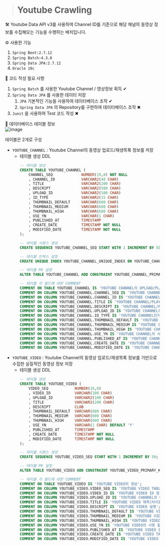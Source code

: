 > # Youtube Crawling

🛠 Youtube Data API v3를 사용하여 Channel ID를 기준으로 해당 채널의 동영상 정보를 수집해오는 기능을 수행하는 배치입니다.

⚙ 사용한 기능
  1. `Spring Boot:2.7.12`
  2. `Spring Batch:4.3.8`
  3. `Spring Data JPA:2.7.12`
  4. `Oracle 19c`

📆 코드 작성 필요 사항
  1. `Spring Batch` 를 사용한 Youtube Channel / 영상정보 획득 ✔
  2. `Spring Data JPA` 를 사용한 데이터 저장
     1. `JPA` 기본적인 기능을 사용하여 데이터베이스 조작 ✔
     2. `Spring Data JPA` 의 Repository를 구현하여 데이터베이스 조작 ✖
  3. `Junit` 을 사용하여 Test 코드 작성 ✖

💾 데이터베이스 테이블 정보 <br>![image](https://github.com/jhc920403/spring_batch_youtube/assets/135422171/db70a747-1389-435a-baf3-801a063ccfc4)

테이블은 2개로 구성
- `YOUTUBE_CHANNEL`  : Youtube Channel의 동영상 업로드/재생목록 정보를 저장
  - 테이블 생성 DDL
    ```sql
    -- 테이블 생성
    CREATE TABLE YOUTUBE_CHANNEL (
        CHANNEL_SEQ             NUMBER(19,0) NOT NULL
        , CHANNEL_ID            VARCHAR2(48 CHAR)
        , TITLE                 VARCHAR2(200 CHAR)
        , DESCRIPT              VARCHAR2(500 CHAR)
        , UPLOAD_ID             VARCHAR2(100 CHAR)
        , ID_TYPE               VARCHAR2(15 CHAR)
        , THUMBNAIL_DEFAULT     VARCHAR(600 CHAR)
        , THUMBNAIL_MEDIUM      VARCHAR(600 CHAR)
        , THUMBNAIL_HIGH        VARCHAR(600 CHAR)
        , USE_YN                VARCHAR(1 CHAR)
        , PUBLISHED_AT          TIMESTAMP
        , CREATE_DATE           TIMESTAMP NOT NULL
        , MODIFIED_DATE         TIMESTAMP NOT NULL
    );

    -- 테이블 시퀀스 생성
    CREATE SEQUENCE YOUTUBE_CHANNEL_SEQ START WITH 1 INCREMENT BY 50;

    -- 테이블 인덱스 설정
    CREATE UNIQUE INDEX YOUTUBE_CHANNEL_UNIQUE_INDEX ON YOUTUBE_CHANNEL(CHANNEL_ID, UPLOAD_ID, ID_TYPE);

    -- 테이블 PK 설정
    ALTER TABLE YOUTUBE_CHANNEL ADD CONSTRAINT YOUTUBE_CHANNEL_PRIMARY_KEY PRIMARY KEY(CHANNEL_SEQ);

    -- 테이블 각 필드에 대한 COMMENT
    COMMENT ON TABLE YOUTUBE_CHANNEL IS 'YOUTUBE CHANNEL의 UPLOAD/PLAYLIST ID 정보';
    COMMENT ON COLUMN YOUTUBE_CHANNEL.CHANNEL_SEQ IS 'YOUTUBE CHANNEL TABLE의 SEQ 정보';
    COMMENT ON COLUMN YOUTUBE_CHANNEL.CHANNEL_ID IS 'YOUTUBE CHANNEL ID 정보';
    COMMENT ON COLUMN YOUTUBE_CHANNEL.TITLE IS 'YOUTUBE CHANNEL/PLAYLIST NAME';
    COMMENT ON COLUMN YOUTUBE_CHANNEL.DESCRIPT IS 'YOUTUBE CHANNEL/PLAYLIST에 대한 설명';
    COMMENT ON COLUMN YOUTUBE_CHANNEL.UPLOAD_ID IS 'YOUTUBE CHANNEL의 CHANNEL/PLAYLIST ID 정보';
    COMMENT ON COLUMN YOUTUBE_CHANNEL.ID_TYPE IS 'YOUTUBE CHANNEL인지 PLAYLIST인지 ID TYPE 구부자';
    COMMENT ON COLUMN YOUTUBE_CHANNEL.THUMBNAIL_DEFAULT IS 'YOUTUBE CHANNEL의 THUMBNAIL';
    COMMENT ON COLUMN YOUTUBE_CHANNEL.THUMBNAIL_MEDIUM IS 'YOUTUBE CHANNEL의 THUMBNAIL';
    COMMENT ON COLUMN YOUTUBE_CHANNEL.THUMBNAIL_HIGH IS 'YOUTUBE CHANNEL의 THUMBNAIL';
    COMMENT ON COLUMN YOUTUBE_CHANNEL.USE_YN IS 'YOUTUBE CHANNEL의 사용 활성화 여부';
    COMMENT ON COLUMN YOUTUBE_CHANNEL.PUBLISHED_AT IS 'YOUTUBE CHANNEL/PLAYLIST 배포 일자';
    COMMENT ON COLUMN YOUTUBE_CHANNEL.CREATE_DATE IS 'YOUTUBE CHANNEL TABLE의 COLUMN 등록 일자';
    COMMENT ON COLUMN YOUTUBE_CHANNEL.MODIFIED_DATE IS 'YOUTUBE CHANNEL TABLE의 COLUMN 수정 일자';
    ```
- `YOUTUBE_VIDEO`    : Youtube Channel의 동영상 업로드/재생목록 정보를 기반으로 수집한 실질적인 동영상 정보 저장
  - 테이블 생성 DDL
    ```sql
    -- 테이블 생성
    CREATE TABLE YOUTUBE_VIDEO (
        VIDEO_SEQ            NUMBER(19,0)
        , VIDEO_ID           VARCHAR(100 CHAR)
        , UPLOAD_ID          VARCHAR2(100 CHAR)
        , TITLE              VARCHAR2(200 CHAR) 
        , DESCRIPT           CLOB
        , THUMBNAIL_DEFAULT  VARCHAR(600 CHAR)
        , THUMBNAIL_MEDIUM   VARCHAR(600 CHAR)
        , THUMBNAIL_HIGH     VARCHAR(600 CHAR)
        , USE_YN             VARCHAR(1 CHAR) DEFAULT 'Y'
        , PUBLISHED_AT       TIMESTAMP
        , CREATE_DATE        TIMESTAMP NOT NULL
        , MODIFIED_DATE      TIMESTAMP NOT NULL
    );

    -- 테이블 시퀀스 생성
    CREATE SEQUENCE YOUTUBE_VIDEO_SEQ START WITH 1 INCREMENT BY 50;

    -- 테이블 PK 설정
    ALTER TABLE YOUTUBE_VIDEO ADD CONSTRAINT YOUTUBE_VIDEO_PRIMARY_KEY PRIMARY KEY(VIDEO_SEQ);

    -- 테이블 각 필드에 대한 COMMENT
    COMMENT ON TABLE YOUTUBE_VIDEO IS 'YOUTUBE VIDEO의 정보';
    COMMENT ON COLUMN YOUTUBE_VIDEO.VIDEO_SEQ IS 'YOUTUBE VIDEO TABLE의 SEQ';
    COMMENT ON COLUMN YOUTUBE_VIDEO.VIDEO_ID IS 'YOUTUBE VIDEO ID 정보';
    COMMENT ON COLUMN YOUTUBE_VIDEO.UPLOAD_ID IS 'YOUTUBE CHANNEL의 UPLOAD ID 정보';
    COMMENT ON COLUMN YOUTUBE_VIDEO.TITLE IS 'YOUTUBE VIDEO 제목(타이틀)';
    COMMENT ON COLUMN YOUTUBE_VIDEO.DESCRIPT IS 'YOUTUBE VIDEO 설명';
    COMMENT ON COLUMN YOUTUBE_VIDEO.THUMBNAIL_DEFAULT IS 'YOUTUBE VIDEO의 THUMBNAIL';
    COMMENT ON COLUMN YOUTUBE_VIDEO.THUMBNAIL_MEDIUM IS 'YOUTUBE VIDEO의 THUMBNAIL';
    COMMENT ON COLUMN YOUTUBE_VIDEO.THUMBNAIL_HIGH IS 'YOUTUBE VIDEO의 THUMBNAIL';
    COMMENT ON COLUMN YOUTUBE_VIDEO.USE_YN IS 'YOUTUBE VIDEO의 사용 활성화 여부';
    COMMENT ON COLUMN YOUTUBE_VIDEO.PUBLISHED_AT IS 'YOUTUBE VIDEO 등록 일자';
    COMMENT ON COLUMN YOUTUBE_VIDEO.CREATE_DATE IS 'YOUTUBE VIDEO TABLE의 COLUMN 등록 일자';
    COMMENT ON COLUMN YOUTUBE_VIDEO.MODIFIED_DATE IS 'YOUTUBE VIDEO TABLE의 COLUMN 수정 일자';    
    ```
